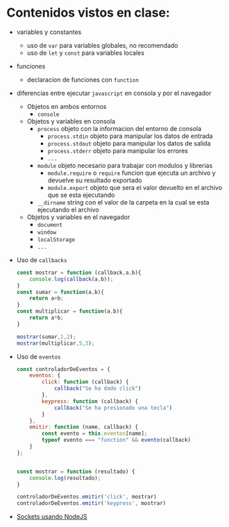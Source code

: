 # Contenidos vistos en clase:

* variables y constantes
    * uso de `var` para variables globales, no recomendado
    * uso de `let` y `const` para variables locales
* funciones
    * declaracion de funciones con `function`
* diferencias entre ejecutar `javascript` en consola y por el navegador
    * Objetos en ambos entornos
        * `console`
    * Objetos y variables en consola
        * `process` objeto con la informacion del entorno de consola
            * `process.stdin` objeto para manipular los datos de entrada
            * `process.stdout` objeto para manipular los datos de salida
            * `process.stderr` objeto para manipular los errores
            * `...`
        * `module` objeto necesario para trabajar con modulos y librerias
            * `module.require` o `require` funcion que ejecuta un archivo y devuelve su resultado exportado
            * `module.export` objeto que sera el valor devuelto en el archivo que se esta ejecutando
        * `__dirname` string con el valor de la carpeta en la cual se esta ejecutando el archivo
    * Objetos y variables en el navegador
        * `document`
        * `window`
        * `localStorage`
        * `...`

* Uso de `callbacks`

    ```javascript
    const mostrar = function (callback,a,b){
        console.log(callback(a,b));
    }
    const sumar = function(a,b){
        return a+b;
    }
    const multiplicar = function(a,b){
        return a*b;
    }

    mostrar(sumar,1,2);
    mostrar(multiplicar,5,3);
    ```

* Uso de `eventos`
    ```javascript
    const controladorDeEventos = {
        eventos: {
            click: function (callback) {
                callback("Se ha dado click")
            },
            keypress: function (callback) {
                callback("Se ha presionado una tecla")
            }
        },
        emitir: function (name, callback) {
            const evento = this.eventos[name];
            typeof evento === "function" && evento(callback)
        }
    };


    const mostrar = function (resultado) {
        console.log(resultado);
    }

    controladorDeEventos.emitir('click', mostrar)
    controladorDeEventos.emitir('keypress', mostrar)
    ```
    
* [Sockets usando NodeJS](./sockets.md)
